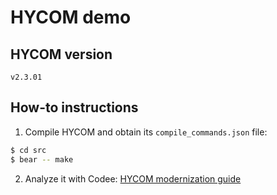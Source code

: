 # HYCOM demo

## HYCOM version

`v2.3.01`

## How-to instructions

1. Compile HYCOM and obtain its `compile_commands.json` file:

```bash
$ cd src
$ bear -- make
```

2. Analyze it with Codee: [HYCOM modernization guide](https://docs.codee.com/demos/fortran/modernization/hycom)
